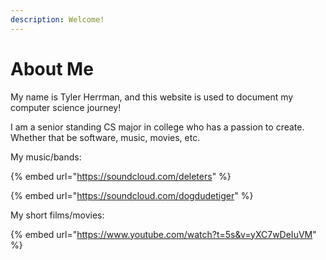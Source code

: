 ```yaml
---
description: Welcome!
---
```


# About Me



My name is Tyler Herrman, and this website is used to document my computer science journey!&#x20;

I am a senior standing CS major in college who has a passion to create. Whether that be software, music, movies, etc.

My music/bands:

{% embed url="https://soundcloud.com/deleters" %}

{% embed url="https://soundcloud.com/dogdudetiger" %}

My short films/movies:

{% embed url="https://www.youtube.com/watch?t=5s&v=yXC7wDeIuVM" %}
